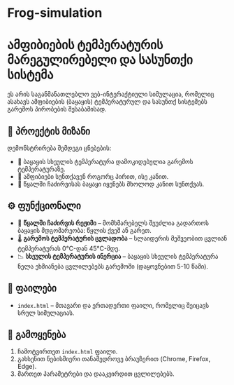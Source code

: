 # Frog-simulation

# ამფიბიების ტემპერატურის მარეგულირებელი და სასუნთქი სისტემა

ეს არის საგანმანათლებლო ვებ-ინტერაქტიული სიმულაცია, რომელიც ასახავს ამფიბიების (ბაყაყის) ტემპერატურულ და სასუნთქ სისტემებს გარემოს პირობების შესაბამისად.

## 🎯 პროექტის მიზანი

დემონსტრირება შემდეგი ცნებების:

- 🐸 ბაყაყის სხეულის ტემპერატურა დამოკიდებულია გარემოს ტემპერატურაზე.
- 💨 ამფიბიები სუნთქავენ როგორც პირით, ისე კანით.
- 🌊 წყალში ჩაძირვისას ბაყაყი იყენებს მხოლოდ კანით სუნთქვას.

## ⚙️ ფუნქციონალი

- 🔘 **წყალში ჩაძირვის რეჟიმი** – მომხმარებელს შეუძლია გადართოს ბაყაყის მდგომარეობა: წყლის ქვეშ ან გარეთ.
- 🌡️ **გარემოს ტემპერატურის ცვლადობა** – სლაიდერის მეშვეობით ცვლიან ტემპერატურას 0°C-დან 45°C-მდე.
- 📉 **სხეულის ტემპერატურის ინერცია** – ბაყაყის სხეულის ტემპერატურა ნელა ეხმიანება ცვლილებებს გარემოში (დაყოვნებით 5-10 წამი).


## 📂 ფაილები

- `index.html` – მთავარი და ერთადერთი ფაილი, რომელიც შეიცავს სრულ სიმულაციას.

## 🚀 გამოყენება

1. ჩამოტვირთეთ `index.html` ფაილი.
2. გახსენით ნებისმიერი თანამედროვე ბრაუზერით (Chrome, Firefox, Edge).
3. მართეთ პარამეტრები და დააკვირდით ცვლილებებს.



